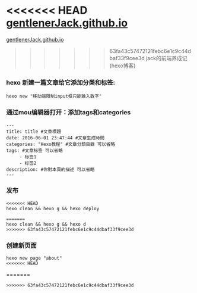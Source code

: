 <<<<<<< HEAD
[gentlenerJack.github.io](https://gentlenerJack.github.io/)
=======
[gentlenerJack.github.io](https://gentlenerJack.github.io)
>>>>>>> 63fa43c57472121febc6e1c9c44dbaf33f9cee3d
jack的前端养成记(hexo博客)

### hexo 新建一篇文章给它添加分类和标签:
```
hexo new "移动端限制input框只能输入数字"
```

### 通过mou编辑器打开：添加tags和categories
```hexo 
---
title: title #文章標題
date: 2016-06-01 23:47:44 #文章生成時間
categories: "Hexo教程" #文章分類目錄 可以省略
tags: #文章标签 可以省略
     - 标签1
     - 标签2
description: #你對本頁的描述 可以省略
---
```

### 发布
```
<<<<<<< HEAD
hexo clean && hexo g && hexo deploy

=======
hexo clean && hexo g && hexo d
>>>>>>> 63fa43c57472121febc6e1c9c44dbaf33f9cee3d
```

### 创建新页面

```
hexo new page "about"
<<<<<<< HEAD
```
=======
```
>>>>>>> 63fa43c57472121febc6e1c9c44dbaf33f9cee3d

